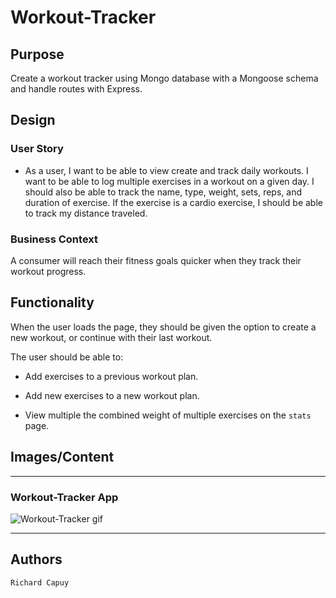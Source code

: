 # Workout-Tracker

## Purpose

Create a workout tracker using Mongo database with a Mongoose schema and handle routes with Express.

## Design

### User Story

* As a user, I want to be able to view create and track daily workouts. I want to be able to log multiple exercises in a workout on a given day. I should also be able to track the name, type, weight, sets, reps, and duration of exercise. If the exercise is a cardio exercise, I should be able to track my distance traveled.

### Business Context

A consumer will reach their fitness goals quicker when they track their workout progress.

## Functionality

When the user loads the page, they should be given the option to create a new workout, or continue with their last workout.

The user should be able to:

  * Add exercises to a previous workout plan.

  * Add new exercises to a new workout plan.

  * View multiple the combined weight of multiple exercises on the `stats` page.

## Images/Content
---

### Workout-Tracker App
![Workout-Tracker gif](./public/assets/Workout-TrackerHW.gif)

---

## Authors

```
Richard Capuy

```